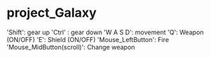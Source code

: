 # project_Galaxy
'Shift': gear up 
'Ctrl' : gear down
'W A S D': movement
'Q': Weapon (ON/OFF)
'E': Shield (ON/OFF)
'Mouse_LeftButton': Fire
'Mouse_MidButton(scroll)': Change weapon
